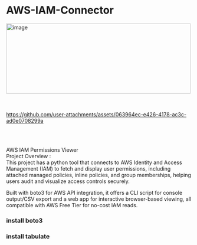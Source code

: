 # AWS-IAM-Connector

<img width="500" height="190" alt="image" src="https://github.com/user-attachments/assets/3ddcc3d2-ca7c-4d3d-87a9-c008948fc9cb" />

</br>
</br>
</br>


https://github.com/user-attachments/assets/063964ec-e426-4178-ac3c-ad0e0708299a


</br>
</br>

AWS IAM Permissions Viewer 
</br>
Project Overview : 
</br>
This project has a python tool that connects to AWS Identity and Access Management (IAM) to fetch and display user permissions, including attached managed policies, inline policies, and group memberships, helping users audit and visualize access controls securely.

Built with boto3 for AWS API integration, it offers a CLI script for console output/CSV export and a  web app for interactive browser-based viewing, all compatible with AWS Free Tier for no-cost IAM reads.
### install boto3
### install tabulate
